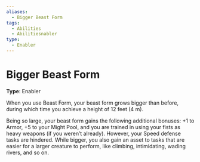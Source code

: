 ```yaml
---
aliases:
  - Bigger Beast Form
tags:
  - Abilities
  - Abilitiesnabler
type:
  - Enabler
---
```


# Bigger Beast Form

**Type**: Enabler

When you use Beast Form, your beast form grows bigger than before, during which time you achieve a height of 12 feet (4 m).

Being so large, your beast form gains the following additional bonuses: +1 to Armor, +5 to your Might Pool, and you are trained in using your fists as heavy weapons (if you weren’t already). However, your Speed defense tasks are hindered. While bigger, you also gain an asset to tasks that are easier for a larger creature to perform, like climbing, intimidating, wading rivers, and so on.
